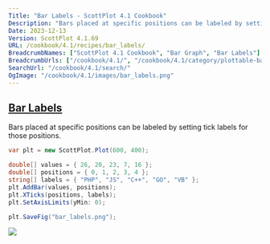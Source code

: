 ```yaml
---
Title: "Bar Labels - ScottPlot 4.1 Cookbook"
Description: "Bars placed at specific positions can be labeled by setting tick labels for those positions."
Date: 2023-12-13
Version: ScottPlot 4.1.69
URL: /cookbook/4.1/recipes/bar_labels/
BreadcrumbNames: ["ScottPlot 4.1 Cookbook", "Bar Graph", "Bar Labels"]
BreadcrumbUrls: ["/cookbook/4.1/", "/cookbook/4.1/category/plottable-bar-graph", "/cookbook/4.1/recipes/bar_labels/"]
SearchUrl: "/cookbook/4.1/search/"
OgImage: "/cookbook/4.1/images/bar_labels.png"
---
```


<h2><a id='bar-labels' href='/cookbook/4.1/recipes/bar_labels/'>Bar Labels</a></h2>

Bars placed at specific positions can be labeled by setting tick labels for those positions.

```cs
var plt = new ScottPlot.Plot(600, 400);

double[] values = { 26, 20, 23, 7, 16 };
double[] positions = { 0, 1, 2, 3, 4 };
string[] labels = { "PHP", "JS", "C++", "GO", "VB" };
plt.AddBar(values, positions);
plt.XTicks(positions, labels);
plt.SetAxisLimits(yMin: 0);

plt.SaveFig("bar_labels.png");
```

<img src='../../images/bar_labels.png' class='d-block mx-auto my-5' />


